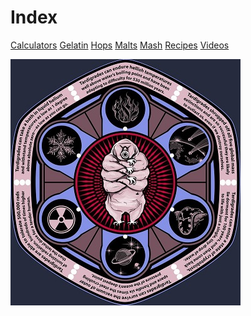<!-- TITLE: Tardigrade Beer -->
<!-- SUBTITLE: Moss Piggy!!! -->

# Index
[Calculators](calculators)
[Gelatin](gelatin)
[Hops](hops-wheel)
[Malts](malts)
[Mash](mash-temperature)
[Recipes](recipes)
[Videos](videos)


![Tardigrade Front](/uploads/tardigrade-front.jpg "Tardigrade Front")
